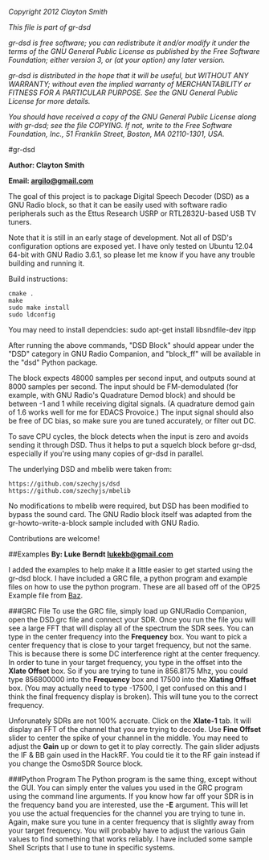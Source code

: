  *Copyright 2012 Clayton Smith*

 *This file is part of gr-dsd*

*gr-dsd is free software; you can redistribute it and/or modify
it under the terms of the GNU General Public License as published by
the Free Software Foundation; either version 3, or (at your option)
any later version.*

*gr-dsd is distributed in the hope that it will be useful,
but WITHOUT ANY WARRANTY; without even the implied warranty of
MERCHANTABILITY or FITNESS FOR A PARTICULAR PURPOSE.  See the
GNU General Public License for more details.*

*You should have received a copy of the GNU General Public License
along with gr-dsd; see the file COPYING.  If not, write to
the Free Software Foundation, Inc., 51 Franklin Street,
Boston, MA 02110-1301, USA.*

#gr-dsd

**Author: Clayton Smith**

**Email: <argilo@gmail.com>**

The goal of this project is to package Digital Speech Decoder (DSD) as
a GNU Radio block, so that it can be easily used with software radio
peripherals such as the Ettus Research USRP or RTL2832U-based USB TV
tuners.

Note that it is still in an early stage of development.  Not all of
DSD's configuration options are exposed yet.  I have only tested on
Ubuntu 12.04 64-bit with GNU Radio 3.6.1, so please let me know if you
have any trouble building and running it.

Build instructions:

    cmake .
    make
    sudo make install
    sudo ldconfig

You may need to install dependcies:
    sudo apt-get install libsndfile-dev itpp


After running the above commands, "DSD Block" should appear under the
"DSD" category in GNU Radio Companion, and "block_ff" will be available
in the "dsd" Python package.

The block expects 48000 samples per second input, and outputs sound at
8000 samples per second.  The input should be FM-demodulated (for
example, with GNU Radio's Quadrature Demod block) and should be between
-1 and 1 while receiving digital signals.  (A quadrature demod gain of
1.6 works well for me for EDACS Provoice.)  The input signal should
also be free of DC bias, so make sure you are tuned accurately, or
filter out DC.

To save CPU cycles, the block detects when the input is zero and avoids
sending it through DSD.  Thus it helps to put a squelch block before
gr-dsd, especially if you're using many copies of gr-dsd in parallel.

The underlying DSD and mbelib were taken from:

    https://github.com/szechyjs/dsd
    https://github.com/szechyjs/mbelib

No modifications to mbelib were required, but DSD has been modified to
bypass the sound card.  The GNU Radio block itself was adapted from the
gr-howto-write-a-block sample included with GNU Radio.

Contributions are welcome!

##Examples
**By: Luke Berndt <lukekb@gmail.com>**

I added the examples to help make it a little easier to get started using the gr-dsd block. I have included a GRC file, a python program and example files on how to use the python program. These are all based off of the OP25 Example file from [Baz](http://wiki.spench.net/wiki/OP25).

###GRC File
To use the GRC file, simply load up GNURadio Companion, open the DSD.grc file and connect your SDR. Once you run the file you will see a large FFT that will display all of the spectrum the SDR sees. You can type in the center frequency into the **Frequency** box. You want to pick a center frequency that is close to your target frequency, but not the same. This is because there is some DC interference right at the center frequency. In order to tune in your target frequency, you type in the offset into the **Xlate Offset** box. So if you are trying to tune in 856.8175 Mhz, you could type 856800000 into the **Frequency** box and 17500 into the **Xlating Offset** box. (You may actually need to type -17500, I get confused on this and I think the final frequency display is broken). This will tune you to the correct frequency. 

Unforunately SDRs are not 100% accruate. Click on the **Xlate-1** tab. It will display an FFT of the channel that you are trying to decode. Use **Fine Offset** slider to center the spike of your channel in the middle. You may need to adjust the **Gain** up or down to get it to play correctly. The gain slider adjusts the IF & BB gain used in the HackRF. You could tie it to the RF gain instead if you change the OsmoSDR Source block.

###Python Program
The Python program is the same thing, except without the GUI. You can simply enter the values you used in the GRC program using the command line arguments. If you know how far off your SDR is in the frequency band you are interested, use the **-E** argument. This will let you use the actual frequencies for the channel you are trying to tune in. Again, make sure you tune in a center frequency that is slightly away from your target frequency. You will probably have to adjust the various Gain values to find something that works reliably. I have included some sample Shell Scripts that I use to tune in specific systems. 
